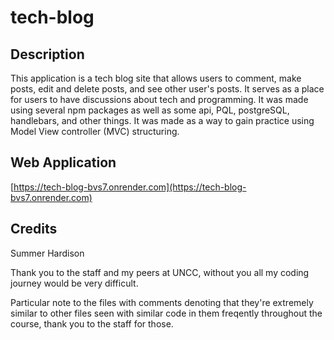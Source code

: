# tech-blog

## Description

This application is a tech blog site that allows users to comment, make posts, edit and delete posts, and see other user's posts. It serves as a place for users to have discussions about tech and programming. It was made using several npm packages as well as some api, PQL, postgreSQL, handlebars, and other things. It was made as a way to gain practice using Model View controller (MVC) structuring.

## Web Application

[https://tech-blog-bvs7.onrender.com](https://tech-blog-bvs7.onrender.com)

## Credits

Summer Hardison

Thank you to the staff and my peers at UNCC, without you all my coding journey would be very difficult.

Particular note to the files with comments denoting that they're extremely similar to other files seen with similar code in them freqently throughout the course, thank you to the staff for those.